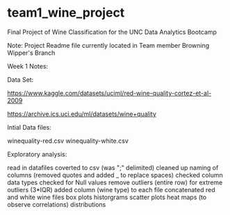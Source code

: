 # team1_wine_project
Final Project of Wine Classification for the UNC Data Analytics Bootcamp

Note: Project Readme file currently located in Team member Browning Wipper's Branch

Week 1 Notes:

Data Set:

https://www.kaggle.com/datasets/uciml/red-wine-quality-cortez-et-al-2009

https://archive.ics.uci.edu/ml/datasets/wine+quality

Intial Data files:

winequality-red.csv
winequality-white.csv

Exploratory analysis:

read in datafiles
coverted to csv (was ";" delimited)
cleaned up naming of columns (removed quotes and added _ to replace spaces)
checked column data types
checked for Null values
remove outliers (entire row) for extreme outliers (3*IQR)
added column (wine type) to each file
concatenated red and white wine files
box plots
historgrams
scatter plots
heat maps (to observe correlations)
distributions